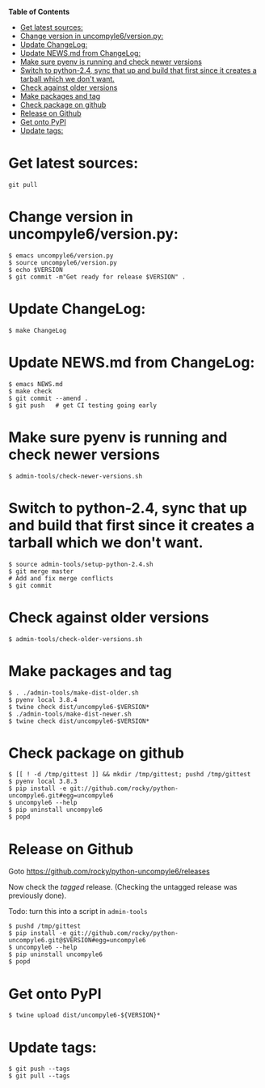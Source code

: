 <!-- markdown-toc start - Don't edit this section. Run M-x markdown-toc-refresh-toc -->
**Table of Contents**

- [Get latest sources:](#get-latest-sources)
- [Change version in uncompyle6/version.py:](#change-version-in-uncompyle6versionpy)
- [Update ChangeLog:](#update-changelog)
- [Update NEWS.md from ChangeLog:](#update-newsmd-from-changelog)
- [Make sure pyenv is running and check newer versions](#make-sure-pyenv-is-running-and-check-newer-versions)
- [Switch to python-2.4, sync that up and build that first since it creates a tarball which we don't want.](#switch-to-python-24-sync-that-up-and-build-that-first-since-it-creates-a-tarball-which-we-dont-want)
- [Check against older versions](#check-against-older-versions)
- [Make packages and tag](#make-packages-and-tag)
- [Check package on github](#check-package-on-github)
- [Release on Github](#release-on-github)
- [Get onto PyPI](#get-onto-pypi)
- [Update tags:](#update-tags)

<!-- markdown-toc end -->
# Get latest sources:

    git pull

# Change version in uncompyle6/version.py:

    $ emacs uncompyle6/version.py
    $ source uncompyle6/version.py
    $ echo $VERSION
    $ git commit -m"Get ready for release $VERSION" .

# Update ChangeLog:

    $ make ChangeLog

#  Update NEWS.md from ChangeLog:

    $ emacs NEWS.md
    $ make check
    $ git commit --amend .
    $ git push   # get CI testing going early

# Make sure pyenv is running and check newer versions

    $ admin-tools/check-newer-versions.sh

# Switch to python-2.4, sync that up and build that first since it creates a tarball which we don't want.

    $ source admin-tools/setup-python-2.4.sh
    $ git merge master
	# Add and fix merge conflicts
	$ git commit

# Check against older versions

    $ admin-tools/check-older-versions.sh

# Make packages and tag

    $ . ./admin-tools/make-dist-older.sh
	$ pyenv local 3.8.4
	$ twine check dist/uncompyle6-$VERSION*
    $ ./admin-tools/make-dist-newer.sh
	$ twine check dist/uncompyle6-$VERSION*

# Check package on github

	$ [[ ! -d /tmp/gittest ]] && mkdir /tmp/gittest; pushd /tmp/gittest
	$ pyenv local 3.8.3
	$ pip install -e git://github.com/rocky/python-uncompyle6.git#egg=uncompyle6
	$ uncompyle6 --help
	$ pip uninstall uncompyle6
	$ popd

# Release on Github

Goto https://github.com/rocky/python-uncompyle6/releases

Now check the *tagged* release. (Checking the untagged release was previously done).

Todo: turn this into a script in `admin-tools`

	$ pushd /tmp/gittest
	$ pip install -e git://github.com/rocky/python-uncompyle6.git@$VERSION#egg=uncompyle6
	$ uncompyle6 --help
	$ pip uninstall uncompyle6
	$ popd


# Get onto PyPI

    $ twine upload dist/uncompyle6-${VERSION}*


# Update tags:

    $ git push --tags
    $ git pull --tags
